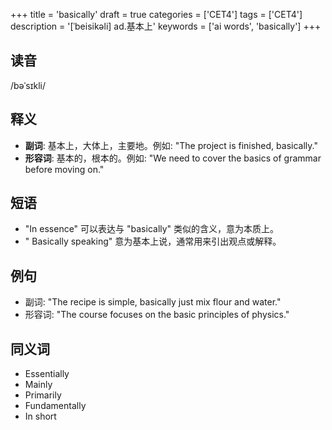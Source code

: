 +++
title = 'basically'
draft = true
categories = ['CET4']
tags = ['CET4']
description = '[ˈbeisikəli] ad.基本上'
keywords = ['ai words', 'basically']
+++

## 读音
/bəˈsɪkli/

## 释义
- **副词**: 基本上，大体上，主要地。例如: "The project is finished, basically."
- **形容词**: 基本的，根本的。例如: "We need to cover the basics of grammar before moving on."

## 短语
- "In essence" 可以表达与 "basically" 类似的含义，意为本质上。
- " Basically speaking" 意为基本上说，通常用来引出观点或解释。

## 例句
- 副词: "The recipe is simple, basically just mix flour and water."
- 形容词: "The course focuses on the basic principles of physics."

## 同义词
- Essentially
- Mainly
- Primarily
- Fundamentally
- In short
